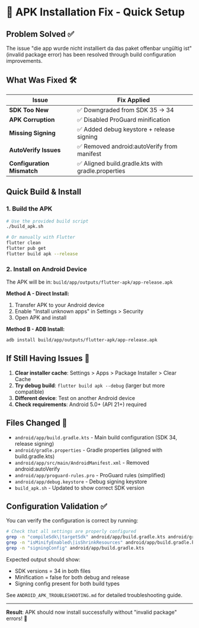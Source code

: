 # 🔧 APK Installation Fix - Quick Setup

## Problem Solved ✅
The issue "die app wurde nicht installiert da das paket offenbar ungültig ist" (invalid package error) has been resolved through build configuration improvements.

## What Was Fixed 🛠️

| Issue | Fix Applied |
|-------|-------------|
| **SDK Too New** | ✅ Downgraded from SDK 35 → 34 |
| **APK Corruption** | ✅ Disabled ProGuard minification |
| **Missing Signing** | ✅ Added debug keystore + release signing |
| **AutoVerify Issues** | ✅ Removed android:autoVerify from manifest |
| **Configuration Mismatch** | ✅ Aligned build.gradle.kts with gradle.properties |

## Quick Build & Install

### 1. Build the APK
```bash
# Use the provided build script
./build_apk.sh

# Or manually with Flutter
flutter clean
flutter pub get
flutter build apk --release
```

### 2. Install on Android Device
The APK will be in: `build/app/outputs/flutter-apk/app-release.apk`

**Method A - Direct Install:**
1. Transfer APK to your Android device
2. Enable "Install unknown apps" in Settings > Security
3. Open APK and install

**Method B - ADB Install:**
```bash
adb install build/app/outputs/flutter-apk/app-release.apk
```

## If Still Having Issues 🚨

1. **Clear installer cache**: Settings > Apps > Package Installer > Clear Cache
2. **Try debug build**: `flutter build apk --debug` (larger but more compatible)
3. **Different device**: Test on another Android device
4. **Check requirements**: Android 5.0+ (API 21+) required

## Files Changed 📁

- `android/app/build.gradle.kts` - Main build configuration (SDK 34, release signing)
- `android/gradle.properties` - Gradle properties (aligned with build.gradle.kts)
- `android/app/src/main/AndroidManifest.xml` - Removed android:autoVerify
- `android/app/proguard-rules.pro` - ProGuard rules (simplified)
- `android/app/debug.keystore` - Debug signing keystore
- `build_apk.sh` - Updated to show correct SDK version

## Configuration Validation ✅
You can verify the configuration is correct by running:
```bash
# Check that all settings are properly configured
grep -n "compileSdk\|targetSdk" android/app/build.gradle.kts android/gradle.properties
grep -n "isMinifyEnabled\|isShrinkResources" android/app/build.gradle.kts
grep -n "signingConfig" android/app/build.gradle.kts
```

Expected output should show:
- SDK versions = 34 in both files
- Minification = false for both debug and release
- Signing config present for both build types

See `ANDROID_APK_TROUBLESHOOTING.md` for detailed troubleshooting guide.

---
**Result**: APK should now install successfully without "invalid package" errors! 🎉